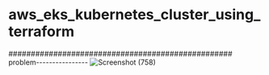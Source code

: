 # aws_eks_kubernetes_cluster_using_terraform
##################################################
problem----------------
![Screenshot (758)](https://user-images.githubusercontent.com/64592542/143083153-615b9c3d-2b80-420a-a65d-5010d63990c3.png)
